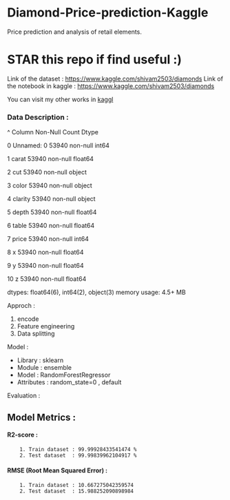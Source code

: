 # Diamond-Price-prediction-Kaggle
Price prediction and analysis of retail elements.

# STAR this repo if find useful :)

Link of the dataset : https://www.kaggle.com/shivam2503/diamonds
Link of the notebook in kaggle : https://www.kaggle.com/shivam2503/diamonds

You can visit my other works in [kaggl](https://www.kaggle.com/sagnik1511/notebooks)

### Data Description :

 ^   Column      Non-Null Count  Dtype  
 
 0   Unnamed: 0  53940 non-null  int64 
 
 1   carat       53940 non-null  float64
 
 2   cut         53940 non-null  object 
 
 3   color       53940 non-null  object 
 
 4   clarity     53940 non-null  object 
 
 5   depth       53940 non-null  float64
 
 6   table       53940 non-null  float64
 
 7   price       53940 non-null  int64  
 
 8   x           53940 non-null  float64
 
 9   y           53940 non-null  float64
 
 10  z           53940 non-null  float64
 
dtypes: float64(6), int64(2), object(3)
memory usage: 4.5+ MB


Approch :
1. encode
2. Feature engineering
3. Data splitting


Model :
* Library    : sklearn
* Module     : ensemble
* Model      : RandomForestRegressor
* Attributes : random_state=0 , default


Evaluation :

## Model Metrics :   
#### R2-score :   
        1. Train dataset : 99.99928433541474 %
        2. Test dataset  : 99.99839962104917 %
        
#### RMSE (Root Mean Squared Error) :
        1. Train dataset : 10.667275042359574
        2. Test dataset  : 15.988252090898984
